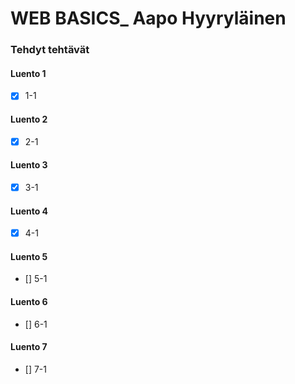 # WEB BASICS_ Aapo Hyyryläinen

### Tehdyt tehtävät
####  Luento 1
- [X] 1-1

#### Luento 2
- [X] 2-1

#### Luento 3
- [X] 3-1

#### Luento 4
- [X] 4-1

#### Luento 5
- [] 5-1

####  Luento 6
- [] 6-1

####  Luento 7
- [] 7-1



